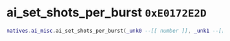 # ai_set_shots_per_burst `0xE0172E2D`

```lua
natives.ai_misc.ai_set_shots_per_burst(_unk0 --[[ number ]], _unk1 --[[ number ]])
```